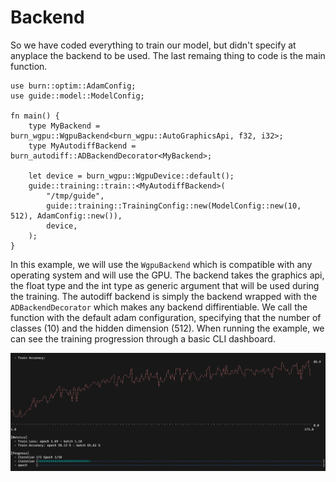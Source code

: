 # Backend

So we have coded everything to train our model, but didn't specify at anyplace the backend to be used.
The last remaing thing to code is the main function.

```rust, ignore
use burn::optim::AdamConfig;
use guide::model::ModelConfig;

fn main() {
    type MyBackend = burn_wgpu::WgpuBackend<burn_wgpu::AutoGraphicsApi, f32, i32>;
    type MyAutodiffBackend = burn_autodiff::ADBackendDecorator<MyBackend>;

    let device = burn_wgpu::WgpuDevice::default();
    guide::training::train::<MyAutodiffBackend>(
        "/tmp/guide",
        guide::training::TrainingConfig::new(ModelConfig::new(10, 512), AdamConfig::new()),
        device,
    );
}
```

In this example, we will use the `WgpuBackend` which is compatible with any operating system and will use the GPU.
The backend takes the graphics api, the float type and the int type as generic argument that will be used during the training.
The autodiff backend is simply the backend wrapped with the `ADBackendDecorator` which makes any backend diffirentiable.
We call the function with the default adam configuration, specifying that the number of classes (10) and the hidden dimension (512).
When running the example, we can see the training progression through a basic CLI dashboard.

<img title="a title" alt="Alt text" src="./training-output.png">
